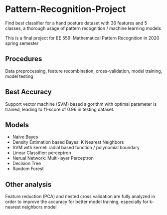 # Pattern-Recognition-Project
Find best classifier for a hand posture dataset with 36 features and 5 classes, a thorough usage of pattern recognition / machine learning models

This is a final project for EE 559: Mathematical Pattern Recognition in 2020 spring semester
## Procedures
Data preprocessing, feature recombination, cross-validation, model training, model testing
## Best Accuracy
Support vector machine (SVM) based algorithm with optimal parameter is trained, leading to f1-score of 0.96 in testing dataset. 
## Models
* Naive Bayes
* Density Estimation based Bayes: K Nearest Neighbors
* SVM with kernel: radial based function / polynomial boundary
* Linear Classifier: perceptron
* Nerual Network: Multi-layer Perceptron
* Decision Tree
* Random Forest
## Other analysis
Feature reduction (PCA) and nested cross validation are fully analyzed in order to improve the accuracy for better model training, especially for k-nearest neighbors model
